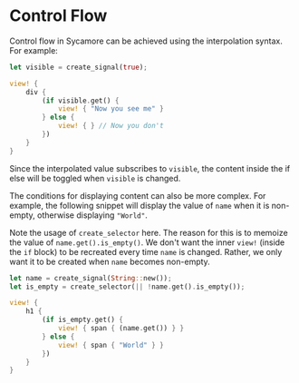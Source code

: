 # Control Flow

Control flow in Sycamore can be achieved using the interpolation syntax. For example:

```rust
let visible = create_signal(true);

view! {
    div {
        (if visible.get() {
            view! { "Now you see me" }
        } else {
            view! { } // Now you don't
        })
    }
}
```

Since the interpolated value subscribes to `visible`, the content inside the if else will be toggled
when `visible` is changed.

The conditions for displaying content can also be more complex. For example, the following snippet
will display the value of `name` when it is non-empty, otherwise displaying `"World"`.

Note the usage of `create_selector` here. The reason for this is to memoize the value of
`name.get().is_empty()`. We don't want the inner `view!` (inside the `if` block) to be recreated
every time `name` is changed. Rather, we only want it to be created when `name` becomes non-empty.

```rust
let name = create_signal(String::new());
let is_empty = create_selector(|| !name.get().is_empty());

view! {
    h1 {
        (if is_empty.get() {
            view! { span { (name.get()) } }
        } else {
            view! { span { "World" } }
        })
    }
}
```
